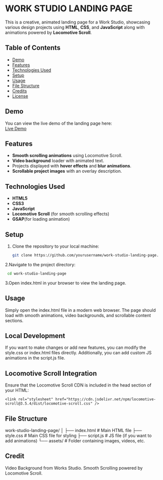 # WORK STUDIO LANDING PAGE

This is a creative, animated landing page for a Work Studio, showcasing various design projects using **HTML**, **CSS**, and **JavaScript** along with animations powered by **Locomotive Scroll**.

## Table of Contents
- [Demo](#demo)
- [Features](#features)
- [Technologies Used](#technologies-used)
- [Setup](#setup)
- [Usage](#usage)
- [File Structure](#file-structure)
- [Credits](#credits)
- [License](#license)

## Demo
You can view the live demo of the landing page here:  
[Live Demo](https://luminous-lily-8a292c.netlify.app/)

## Features
- **Smooth scrolling animations** using Locomotive Scroll.
- **Video background** loader with animated text.
- Projects displayed with **hover effects** and **blur animations**.
- **Scrollable project images** with an overlay description.
  
## Technologies Used
- **HTML5**
- **CSS3**
- **JavaScript**
- **Locomotive Scroll** (for smooth scrolling effects)
- **GSAP**(for loading animation)

## Setup

1. Clone the repository to your local machine:
   ```bash
   git clone https://github.com/yourusername/work-studio-landing-page.git
     ```

2.Navigate to the project directory:
  ```bash
   cd work-studio-landing-page
   ```
3.Open index.html in your browser to view the landing page.
## Usage

Simply open the index.html file in a modern web browser. The page should load with smooth animations, video backgrounds, and scrollable content sections.

## Local Development

If you want to make changes or add new features, you can modify the style.css or index.html files directly. Additionally, you can add custom JS animations in the script.js file.

## Locomotive Scroll Integration

Ensure that the Locomotive Scroll CDN is included in the head section of your HTML:
```
<link rel="stylesheet" href="https://cdn.jsdelivr.net/npm/locomotive-scroll@3.5.4/dist/locomotive-scroll.css" />
```
## File Structure
work-studio-landing-page/
│
├── index.html              # Main HTML file
├── style.css               # Main CSS file for styling
├── script.js               # JS file (if you want to add animations)
└── assets/                 # Folder containing images, videos, etc.

## Credit 
Video Background from Works Studio.
Smooth Scrolling powered by Locomotive Scroll.
